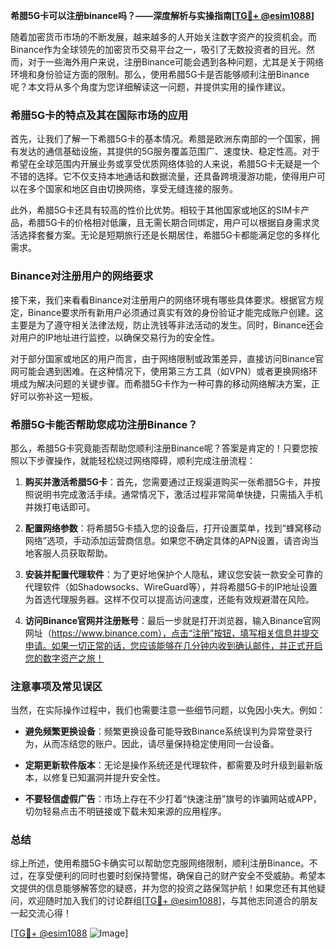 **希腊5G卡可以注册binance吗？——深度解析与实操指南[[TG💪+ @esim1088](https://t.me/s/esim1088)]**

随着加密货币市场的不断发展，越来越多的人开始关注数字资产的投资机会。而Binance作为全球领先的加密货币交易平台之一，吸引了无数投资者的目光。然而，对于一些海外用户来说，注册Binance可能会遇到各种问题，尤其是关于网络环境和身份验证方面的限制。那么，使用希腊5G卡是否能够顺利注册Binance呢？本文将从多个角度为您详细解读这一问题，并提供实用的操作建议。

### 希腊5G卡的特点及其在国际市场的应用

首先，让我们了解一下希腊5G卡的基本情况。希腊是欧洲东南部的一个国家，拥有发达的通信基础设施，其提供的5G服务覆盖范围广、速度快、稳定性高。对于希望在全球范围内开展业务或享受优质网络体验的人来说，希腊5G卡无疑是一个不错的选择。它不仅支持本地通话和数据流量，还具备跨境漫游功能，使得用户可以在多个国家和地区自由切换网络，享受无缝连接的服务。

此外，希腊5G卡还具有较高的性价比优势。相较于其他国家或地区的SIM卡产品，希腊5G卡的价格相对低廉，且无需长期合同绑定，用户可以根据自身需求灵活选择套餐方案。无论是短期旅行还是长期居住，希腊5G卡都能满足您的多样化需求。

### Binance对注册用户的网络要求

接下来，我们来看看Binance对注册用户的网络环境有哪些具体要求。根据官方规定，Binance要求所有新用户必须通过真实有效的身份验证才能完成账户创建。这主要是为了遵守相关法律法规，防止洗钱等非法活动的发生。同时，Binance还会对用户的IP地址进行监控，以确保交易行为的安全性。

对于部分国家或地区的用户而言，由于网络限制或政策差异，直接访问Binance官网可能会遇到困难。在这种情况下，使用第三方工具（如VPN）或者更换网络环境成为解决问题的关键步骤。而希腊5G卡作为一种可靠的移动网络解决方案，正好可以弥补这一短板。

### 希腊5G卡能否帮助您成功注册Binance？

那么，希腊5G卡究竟能否帮助您顺利注册Binance呢？答案是肯定的！只要您按照以下步骤操作，就能轻松绕过网络障碍，顺利完成注册流程：

1. **购买并激活希腊5G卡**：首先，您需要通过正规渠道购买一张希腊5G卡，并按照说明书完成激活手续。通常情况下，激活过程非常简单快捷，只需插入手机并拨打电话即可。

2. **配置网络参数**：将希腊5G卡插入您的设备后，打开设置菜单，找到“蜂窝移动网络”选项，手动添加运营商信息。如果您不确定具体的APN设置，请咨询当地客服人员获取帮助。

3. **安装并配置代理软件**：为了更好地保护个人隐私，建议您安装一款安全可靠的代理软件（如Shadowsocks、WireGuard等），并将希腊5G卡的IP地址设置为首选代理服务器。这样不仅可以提高访问速度，还能有效规避潜在风险。

4. **访问Binance官网并注册账号**：最后一步就是打开浏览器，输入Binance官网网址（https://www.binance.com），点击“注册”按钮，填写相关信息并提交申请。如果一切正常的话，您应该能够在几分钟内收到确认邮件，并正式开启您的数字资产之旅！

### 注意事项及常见误区

当然，在实际操作过程中，我们也需要注意一些细节问题，以免因小失大。例如：

- **避免频繁更换设备**：频繁更换设备可能导致Binance系统误判为异常登录行为，从而冻结您的账户。因此，请尽量保持稳定使用同一台设备。
  
- **定期更新软件版本**：无论是操作系统还是代理软件，都需要及时升级到最新版本，以修复已知漏洞并提升安全性。

- **不要轻信虚假广告**：市场上存在不少打着“快速注册”旗号的诈骗网站或APP，切勿轻易点击不明链接或下载未知来源的应用程序。

### 总结

综上所述，使用希腊5G卡确实可以帮助您克服网络限制，顺利注册Binance。不过，在享受便利的同时也要时刻保持警惕，确保自己的财产安全不受威胁。希望本文提供的信息能够解答您的疑惑，并为您的投资之路保驾护航！如果您还有其他疑问，欢迎随时加入我们的讨论群组[[TG💪+ @esim1088](https://t.me/s/esim1088)]，与其他志同道合的朋友一起交流心得！

[[TG💪+ @esim1088](https://t.me/s/esim1088) ![Image](https://i.postimg.cc/4NQfJmqS/Snipaste-2025-05-13-00-14-12.png)]